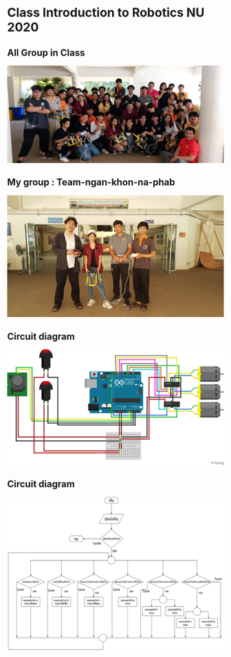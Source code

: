 # Class Introduction to Robotics NU 2020

## All Group in Class
![GitHub Logo](All-group.jpg)

## My group : Team-ngan-khon-na-phab
![GitHub Logo](team-ngan-khon-na-phab.jpg)

## Circuit diagram
![GitHub Logo](sea_bb.png)

## Circuit diagram
![GitHub Logo](flowchart.png)
